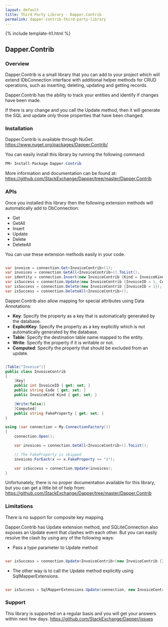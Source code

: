 ```yaml
---
layout: default
title: Third Party Library - Dapper.Contrib
permalink: dapper-contrib-third-party-library
---
```


{% include template-h1.html %}

## Dapper.Contrib

### Overview

Dapper.Contrib is a small library that you can add to your project which will extend IDbConnection interface with additional helper methods for CRUD operations, such as inserting, deleting, updating and getting records.

Dapper.Contrib has the ability to track your entities and identify if changes have been made.

If there is any change and you call the Update method, then it will generate the SQL and update only those properties that have been changed.

### Installation

Dapper.Contrib is available through NuGet: <a href="https://www.nuget.org/packages/Dapper.Contrib/" target="_blank">https://www.nuget.org/packages/Dapper.Contrib/</a>

You can easily install this library by running the following command:
```csharp
PM> Install-Package Dapper.Contrib
```

More information and documentation can be found at: <a href="https://github.com/StackExchange/Dapper/tree/master/Dapper.Contrib">https://github.com/StackExchange/Dapper/tree/master/Dapper.Contrib</a>

### APIs

Once you installed this library then the following extension methods will automatically add to DbConnection:

- Get
- GetAll
- Insert
- Update
- Delete
- DeleteAll

You can use these extension methods easily in your code.

```csharp

var invoice = connection.Get<InvoiceContrib>(1);
var invoices = connection.GetAll<InvoiceContrib>().ToList();
var identity = connection.Insert(new InvoiceContrib {Kind = InvoiceKind.WebInvoice, Code = "Insert_Single_1"});
var isSuccess = connection.Update(new InvoiceContrib {InvoiceID = 1, Code = "Update_Single_1"});
var isSuccess = connection.Delete(new InvoiceContrib {InvoiceID = 1});
var isSuccess = connection.DeleteAll<InvoiceContrib>();

```

Dapper.Contrib also allow mapping for special attributes using Data Annotations:

- **Key**: Specify the property as a key that is automatically generated by the database.
- **ExplicitKey**: Specify the property as a key explicitly which is not automatically generated by the database.
- **Table**: Specify the destination table name mapped to the entity.
- **Write**: Specify the property if it is writable or not.
- **Computed**: Specify the property that should be excluded from an update.

```csharp

[Table("Invoice")]
public class InvoiceContrib
{
	[Key]
	public int InvoiceID { get; set; }
	public string Code { get; set; }
	public InvoiceKind Kind { get; set; }

	[Write(false)]
	[Computed]
	public string FakeProperty { get; set; }
}

using (var connection = My.ConnectionFactory())
{
	connection.Open();

	var invoices = connection.GetAll<InvoiceContrib>().ToList();

	// The FakeProperty is skipped
	invoices.ForEach(x => x.FakeProperty += "z");

	var isSuccess = connection.Update(invoices);
}

```

Unfortunately, there is no proper documentation available for this library, but you can get a little bit of help from: <a href="https://github.com/StackExchange/Dapper/tree/master/Dapper.Contrib" target="_blank">https://github.com/StackExchange/Dapper/tree/master/Dapper.Contrib</a>

### Limitations

There is no support for composite key mapping.

Dapper.Contrib has Update extension method, and SQLiteConnection also exposes an Update event that clashes with each other. But you can easily resolve the clash by using any of the following ways:
- Pass a type parameter to Update method

```csharp

var isSuccess = connection.Update<InvoiceContrib>(new InvoiceContrib {InvoiceID = 1, Code = "Update_Single_1"});

```

- The other way is to call the Update method explicitly using SqlMapperExtensions.

```csharp

var isSuccess = SqlMapperExtensions.Update(connection, new InvoiceContrib {InvoiceID = 1, Code = "Update_Single_2"});

```

### Support

This library is supported on a regular basis and you will get your answers within next few days. <a href="https://github.com/StackExchange/Dapper/issues">https://github.com/StackExchange/Dapper/issues</a>
